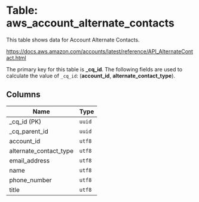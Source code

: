 # Table: aws_account_alternate_contacts

This table shows data for Account Alternate Contacts.

https://docs.aws.amazon.com/accounts/latest/reference/API_AlternateContact.html

The primary key for this table is **_cq_id**.
The following fields are used to calculate the value of `_cq_id`: (**account_id**, **alternate_contact_type**).

## Columns

| Name          | Type          |
| ------------- | ------------- |
|_cq_id (PK)|`uuid`|
|_cq_parent_id|`uuid`|
|account_id|`utf8`|
|alternate_contact_type|`utf8`|
|email_address|`utf8`|
|name|`utf8`|
|phone_number|`utf8`|
|title|`utf8`|